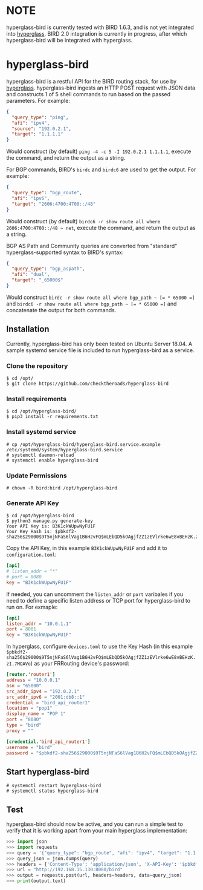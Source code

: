 # NOTE
hyperglass-bird is currently tested with BIRD 1.6.3, and is not yet integrated into [hyperglass](https://github.com/checktheroads/hyperglass). BIRD 2.0 integration is currently in progress, after which hyperglass-bird will be integrated with hyperglass.

# hyperglass-bird

hyperglass-bird is a restful API for the BIRD routing stack, for use by [hyperglass](https://github.com/checktheroads/hyperglass). hyperglass-bird ingests an HTTP POST request with JSON data and constructs 1 of 5 shell commands to run based on the passed parameters. For example:

```json
{
  "query_type": "ping",
  "afi": "ipv4",
  "source": "192.0.2.1",
  "target": "1.1.1.1"
}
```

Would construct (by default) `ping -4 -c 5 -I 192.0.2.1 1.1.1.1`, execute the command, and return the output as a string.

For BGP commands, BIRD's `birdc` and `birdc6` are used to get the output. For example:

```json
{
  "query_type": "bgp_route",
  "afi": "ipv6",
  "target": "2606:4700:4700::/48"
}
```
Would construct (by default) `birdc6 -r show route all where 2606:4700:4700::/48 ~ net`, execute the command, and return the output as a string.

BGP AS Path and Community queries are converted from "standard" hyperglass-supported syntax to BIRD's syntax:

```json
{
  "query_type": "bgp_aspath",
  "afi": "dual",
  "target": "_65000$"
}
```

Would construct `birdc -r show route all where bgp_path ~ [= * 65000 =]` and `birdc6 -r show route all where bgp_path ~ [= * 65000 =]` and concatenate the output for both commands.

## Installation

Currently, hyperglass-bird has only been tested on Ubuntu Server 18.04. A sample systemd service file is included to run hyperglass-bird as a service.

### Clone the repository

```console
$ cd /opt/
$ git clone https://github.com/checktheroads/hyperglass-bird
```

### Install requirements

```console
$ cd /opt/hyperglass-bird/
$ pip3 install -r requirements.txt
```

### Install systemd service
```console
# cp /opt/hyperglass-bird/hyperglass-bird.service.example /etc/systemd/system/hyperglass-bird.service
# systemctl daemon-reload
# systemctl enable hyperglass-bird
```

### Update Permissions

```console
# chown -R bird:bird /opt/hyperglass-bird
```

### Generate API Key
```console
$ cd /opt/hyperglass-bird
$ python3 manage.py generate-key
Your API Key is: B3K1ckWUpwNyFU1F
Your Key Hash is: $pbkdf2-sha256$29000$9T5njNFaS6lVag1B6H2vFQ$mLEbQD5kOAgjfZZ1zEVlrke6wE8vBEHzK.zI.7MOAVo
```

Copy the API Key, in this example `B3K1ckWUpwNyFU1F` and add it to `configuration.toml`:

```toml
[api]
# listen_addr = "*"
# port = 8080
key = "B3K1ckWUpwNyFU1F"
```

If needed, you can uncomment the `listen_addr` or `port` varibales if you need to define a specific listen address or TCP port for hyperglass-bird to run on. For exmaple:

```toml
[api]
listen_addr = "10.0.1.1"
port = 8001
key = "B3K1ckWUpwNyFU1F"
```

In hyperglass, configure `devices.toml` to use the Key Hash (in this example `$pbkdf2-sha256$29000$9T5njNFaS6lVag1B6H2vFQ$mLEbQD5kOAgjfZZ1zEVlrke6wE8vBEHzK.zI.7MOAVo`) as your FRRouting device's password:

```toml
[router.'router1']
address = "10.0.0.1"
asn = "65000"
src_addr_ipv4 = "192.0.2.1"
src_addr_ipv6 = "2001:db8::1"
credential = "bird_api_router1"
location = "pop1"
display_name = "POP 1"
port = "8080"
type = "bird"
proxy = ""

[credential.'bird_api_router1']
username = "bird"
password = "$pbkdf2-sha256$29000$9T5njNFaS6lVag1B6H2vFQ$mLEbQD5kOAgjfZZ1zEVlrke6wE8vBEHzK.zI.7MOAVo"
```

## Start hyperglass-bird

```console
# systemctl restart hyperglass-bird
# systemctl status hyperglass-bird
```

## Test

hyperglass-bird should now be active, and you can run a simple test to verify that it is working apart from your main hyperglass implementation:

```python
>>> import json
>>> import requests
>>> query = '{"query_type": "bgp_route", "afi": "ipv4", "target": "1.1.1.0/24"}'
>>> query_json = json.dumps(query)
>>> headers = {'Content-Type': 'application/json', 'X-API-Key': '$pbkdf2-sha256$29000$m9M6R.j9HwMgJGRs7f0/Jw$5HERwfOIn3P0U/M9t5t04SmgRmTzk3435Lr0duqz07w'}
>>> url = "http://192.168.15.130:8080/bird"
>>> output = requests.post(url, headers=headers, data=query_json)
>>> print(output.text)
```
